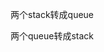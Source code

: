 <!--
 * @Description: 
 * @Autor: xuzp4
 * @Date: 2020-03-08 17:22:25
 * @LastEditors: xuzp4
 * @LastEditTime: 2020-03-08 17:24:06
 -->

两个stack转成queue

两个queue转成stack


